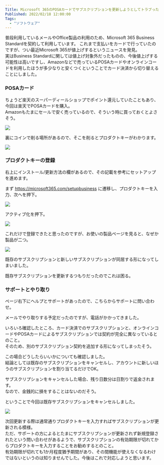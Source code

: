 ```yaml
---
Title: Microsoft 365のPOSAカードでサブスクリプションを更新しようとしてトラブった話
Published: 2022/02/18 12:00:00
Tags:
  - "ソフトウェア"
---
```


普段利用しているメールやOffice製品の利用のため、Microsoft 365 Business Standardを契約して利用しています。 
これまで支払いをカードで行っていたのですが、つい最近Microsoft 365が値上げするというニュースを発見。  
実はBusiness Standardに関しては値上げ対象外だったものの、今後値上げする可能性は高いですし、Amazonなどで売っているPOSAカードやオンラインコードを利用したほうが多少なりと安くつくということでカード決済から切り替えることにしました。  

<!-- more -->

### POSAカード

ちょうど楽天のスーパーディールショップでポイント還元していたこともあり、今回は楽天でPOSAカードを購入。  
Amazonもたまにセールで安く売っているので、そういう時に買っておくとよさそう。  

![](posacard_front.jpg)

裏にコインで削る場所があるので、そこを削るとプロダクトキーがわかります。  

![](posacard_back.jpg)

### プロダクトキーの登録

右上にインストール/更新方法の欄があるので、その記載を参考にセットアップを進めます。  

まず https://microsoft365.com/setupbusiness に遷移し、プロダクトキーを入力、次へを押下。  

![](input_productkey.jpg)

アクティブ化を押下。  

![](confirm.jpg)

これだけで登録できたと思ったのですが、お使いの製品ページを見ると、なぜか製品が二つ。  

![](two-office.jpg)

既存のサブスクリプションと新しいサブスクリプションが同居する形になってしまいました。  

既存サブスクリプションを更新するつもりだったのでこれは困る。  

### サポートとやり取り  

ページ右下にヘルプとサポートがあったので、こちらからサポートに問い合わせ。  

メールでやり取りする予定だったのですが、電話がかかってきました。

いろいろ確認したところ、カード決済でのサブスクリプションと、オンラインコードやPOSAカードによるサブスクリプションでは契約が完全に異なっているとのこと。  
そのため、別のサブスクリプション契約を追加する形になってしまったそう。  

この場合どうしたらいいかについても確認しました。  
結論としては既存のサブスクリプションをキャンセルし、アカウントに新しいほうのサブスクリプションを割り当てるだけでOK。  

サブスクリプションをキャンセルした場合、残り日数分は日割りで返金されます。  
なので、金銭的に損をすることはないのだそう。  

ということで今回は既存サブスクリプションをキャンセルしました。  

![](subscription_cancel.jpg)

次回更新する際は通常通りプロダクトキーを入力すればサブスクリプションが更新される模様。  
ただ、サポートの方によるとたまにサブスクリプションが更新されず新規登録されたという問い合わせがあるようで、サブスクリプションの有効期限が切れてからプロダクトキーを入力することをお勧めするとのこと。  
有効期限が切れても1か月程度猶予期間があり、その間機能が使えなくなるわけではないというのは知りませんでした。今後はこれで対応しようと思います。

